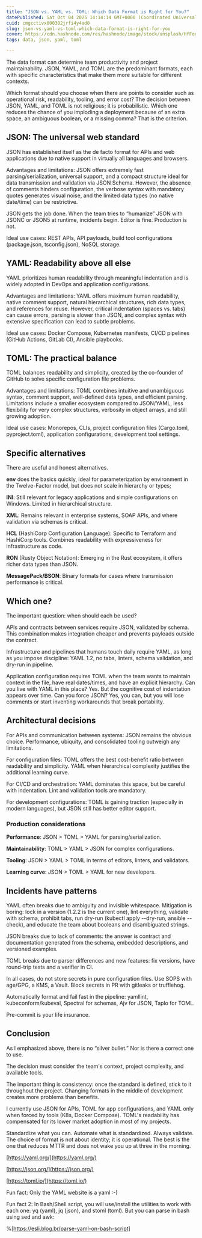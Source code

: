 ```yaml
---
title: "JSON vs. YAML vs. TOML: Which Data Format is Right for You?"
datePublished: Sat Oct 04 2025 14:14:14 GMT+0000 (Coordinated Universal Time)
cuid: cmgcctivx000302jrfi4y4ad0
slug: json-vs-yaml-vs-toml-which-data-format-is-right-for-you
cover: https://cdn.hashnode.com/res/hashnode/image/stock/unsplash/HfFoo4d061A/upload/9f17185b046a62ea76f8626e47a8feb2.jpeg
tags: data, json, yaml, toml

---
```


The data format can determine team productivity and project maintainability. JSON, YAML, and TOML are the predominant formats, each with specific characteristics that make them more suitable for different contexts.

Which format should you choose when there are points to consider such as operational risk, readability, tooling, and error cost? The decision between JSON, YAML, and TOML is not religious; it is probabilistic. Which one reduces the chance of you imploding a deployment because of an extra space, an ambiguous boolean, or a missing comma? That is the criterion.

## JSON: The universal web standard

JSON has established itself as the de facto format for APIs and web applications due to native support in virtually all languages and browsers.

Advantages and limitations: JSON offers extremely fast parsing/serialization, universal support, and a compact structure ideal for data transmission and validation via JSON Schema. However, the absence of comments hinders configuration, the verbose syntax with mandatory quotes generates visual noise, and the limited data types (no native date/time) can be restrictive.

JSON gets the job done. When the team tries to “humanize” JSON with JSONC or JSON5 at runtime, incidents begin. Editor is fine. Production is not.

Ideal use cases: REST APIs, API payloads, build tool configurations (package.json, tsconfig.json), NoSQL storage.

## YAML: Readability above all else

YAML prioritizes human readability through meaningful indentation and is widely adopted in DevOps and application configurations.

Advantages and limitations: YAML offers maximum human readability, native comment support, natural hierarchical structures, rich data types, and references for reuse. However, critical indentation (spaces vs. tabs) can cause errors, parsing is slower than JSON, and complex syntax with extensive specification can lead to subtle problems.

Ideal use cases: Docker Compose, Kubernetes manifests, CI/CD pipelines (GitHub Actions, GitLab CI), Ansible playbooks.

## TOML: The practical balance

TOML balances readability and simplicity, created by the co-founder of GitHub to solve specific configuration file problems.

Advantages and limitations: TOML combines intuitive and unambiguous syntax, comment support, well-defined data types, and efficient parsing. Limitations include a smaller ecosystem compared to JSON/YAML, less flexibility for very complex structures, verbosity in object arrays, and still growing adoption.

Ideal use cases: Monorepos, CLIs, project configuration files (Cargo.toml, pyproject.toml), application configurations, development tool settings.

## Specific alternatives

There are useful and honest alternatives.

**env** does the basics quickly, ideal for parameterization by environment in the Twelve-Factor model, but does not scale in hierarchy or types;

**INI**: Still relevant for legacy applications and simple configurations on Windows. Limited in hierarchical structure.

**XML**: Remains relevant in enterprise systems, SOAP APIs, and where validation via schemas is critical.

**HCL** (HashiCorp Configuration Language): Specific to Terraform and HashiCorp tools. Combines readability with expressiveness for infrastructure as code.

**RON** (Rusty Object Notation): Emerging in the Rust ecosystem, it offers richer data types than JSON.

**MessagePack/BSON**: Binary formats for cases where transmission performance is critical.

## Which one?

The important question: when should each be used?

APIs and contracts between services require JSON, validated by schema. This combination makes integration cheaper and prevents payloads outside the contract.

Infrastructure and pipelines that humans touch daily require YAML, as long as you impose discipline: YAML 1.2, no tabs, linters, schema validation, and dry-run in pipeline.

Application configuration requires TOML when the team wants to maintain context in the file, have real dates/times, and have an explicit hierarchy. Can you live with YAML in this place? Yes. But the cognitive cost of indentation appears over time. Can you force JSON? Yes, you can, but you will lose comments or start inventing workarounds that break portability.

## Architectural decisions

For APIs and communication between systems: JSON remains the obvious choice. Performance, ubiquity, and consolidated tooling outweigh any limitations.

For configuration files: TOML offers the best cost-benefit ratio between readability and simplicity. YAML when hierarchical complexity justifies the additional learning curve.

For CI/CD and orchestration: YAML dominates this space, but be careful with indentation. Lint and validation tools are mandatory.

For development configurations: TOML is gaining traction (especially in modern languages), but JSON still has better editor support.

### Production considerations

**Performance**: JSON &gt; TOML &gt; YAML for parsing/serialization.

**Maintainability**: TOML &gt; YAML &gt; JSON for complex configurations.

**Tooling**: JSON &gt; YAML &gt; TOML in terms of editors, linters, and validators.

**Learning curve**: JSON &gt; TOML &gt; YAML for new developers.

## Incidents have patterns

YAML often breaks due to ambiguity and invisible whitespace. Mitigation is boring: lock in a version (1.2.2 is the current one), lint everything, validate with schema, prohibit tabs, run dry-run (kubectl apply --dry-run, ansible --check), and educate the team about booleans and disambiguated strings.

JSON breaks due to lack of comments: the answer is contract and documentation generated from the schema, embedded descriptions, and versioned examples.

TOML breaks due to parser differences and new features: fix versions, have round-trip tests and a verifier in CI.

In all cases, do not store secrets in pure configuration files. Use SOPS with age/GPG, a KMS, a Vault. Block secrets in PR with gitleaks or trufflehog.

Automatically format and fail fast in the pipeline: yamllint, kubeconform/kubeval, Spectral for schemas, Ajv for JSON, Taplo for TOML.

Pre-commit is your life insurance.

## Conclusion

As I emphasized above, there is no “silver bullet.” Nor is there a correct one to use.

The decision must consider the team's context, project complexity, and available tools.

The important thing is consistency: once the standard is defined, stick to it throughout the project. Changing formats in the middle of development creates more problems than benefits.

I currently use JSON for APIs, TOML for app configurations, and YAML only when forced by tools (K8s, Docker Compose). TOML's readability has compensated for its lower market adoption in most of my projects.

Standardize what you can. Automate what is standardized. Always validate. The choice of format is not about identity; it is operational. The best is the one that reduces MTTR and does not wake you up at three in the morning.

[https://yaml.org/](https://yaml.org/)

[https://json.org/](https://json.org/)

[https://toml.io/](https://toml.io/)

Fun fact: Only the YAML website is a yaml :-)

Fun fact 2: In Bash/Shell script, you will use/install the utilities to work with each one: yq (yaml), jq (json), and stoml (toml). But you can parse in bash using sed and awk:

%[https://esli.blog.br/parse-yaml-on-bash-script]